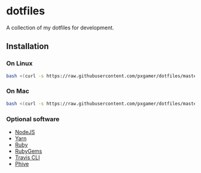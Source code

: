 # dotfiles

A collection of my dotfiles for development.

## Installation

### On Linux

```sh
bash <(curl -s https://raw.githubusercontent.com/pxgamer/dotfiles/master/install-linux.sh)
```

### On Mac

```sh
bash <(curl -s https://raw.githubusercontent.com/pxgamer/dotfiles/master/install-osx.sh)
```

### Optional software

- [NodeJS](https://nodejs.org)
- [Yarn](https://yarnpkg.org)
- [Ruby](https://www.ruby-lang.org)
- [RubyGems](https://rubygems.org)
- [Travis CLI](https://github.com/travis-ci/travis.rb)
- [Phive](https://github.com/phar-io/phive)
